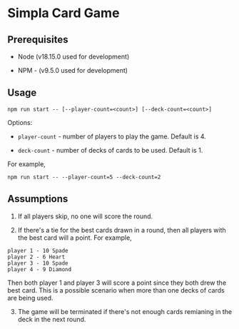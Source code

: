# Simpla Card Game

## Prerequisites

- Node (v18.15.0 used for development) 

- NPM - (v9.5.0 used for development)

## Usage

`npm run start -- [--player-count=<count>] [--deck-count=<count>]`

Options:

-   `player-count` - number of players to play the game. Default is 4.

-   `deck-count` - number of decks of cards to be used. Default is 1.

For example,

```
npm run start -- --player-count=5 --deck-count=2
```

## Assumptions

1. If all players skip, no one will score the round.

2. If there's a tie for the best cards drawn in a round, then all players with the best card will
   a point. For example,

```
player 1 - 10 Spade
player 2 - 6 Heart
player 3 - 10 Spade
player 4 - 9 Diamond
```


Then both player 1 and player 3 will score a point since they both drew the best card. This is
a possible scenario when more than one decks of cards are being used.

3. The game will be terminated if there's not enough cards remianing in the deck in the next round.
